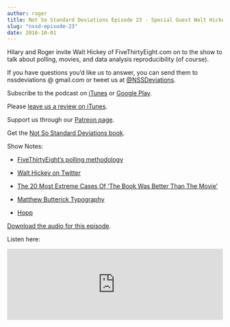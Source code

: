 ```yaml
---
author: roger
title: Not So Standard Deviations Episode 23 - Special Guest Walt Hickey
slug: "nssd-episode-23"
date: 2016-10-01
---
```


Hilary and Roger invite Walt Hickey of FiveThirtyEight.com on to the show to talk about polling, movies, and data analysis reproducibility (of course).

If you have questions you’d like us to answer, you can send them to
nssdeviations @ gmail.com or tweet us at [@NSSDeviations](https://twitter.com/nssdeviations).

Subscribe to the podcast on [iTunes](https://itunes.apple.com/us/podcast/not-so-standard-deviations/id1040614570) or  [Google Play](https://play.google.com/music/listen?u=0#/ps/Izfnbx6tlruojkfrvhjfdj3nmna).

Please [leave us a review on iTunes](https://itunes.apple.com/us/podcast/not-so-standard-deviations/id1040614570).

Support us through our [Patreon page](https://www.patreon.com/NSSDeviations?ty=h).

Get the [Not So Standard Deviations book](https://leanpub.com/conversationsondatascience/).

Show Notes:

* [FiveThirtyEight’s polling methodology](http://fivethirtyeight.com/features/a-users-guide-to-fivethirtyeights-2016-general-election-forecast/)

* [Walt Hickey on Twitter](https://twitter.com/walthickey)

* [The 20 Most Extreme Cases Of ‘The Book Was Better Than The Movie’](http://fivethirtyeight.com/features/the-20-most-extreme-cases-of-the-book-was-better-than-the-movie/)

* [Matthew Butterick Typography](http://practicaltypography.com)

* [Hopp](http://www.hoppstudios.com)


[Download the audio for this episode](https://soundcloud.com/nssd-podcast/episode-23-special-guest-walt-hickey).

Listen here:

<iframe width="100%" height="166" scrolling="no" frameborder="no" src="https://w.soundcloud.com/player/?url=https%3A//api.soundcloud.com/tracks/285159790&amp;color=ff5500&amp;auto_play=false&amp;hide_related=false&amp;show_comments=true&amp;show_user=true&amp;show_reposts=false"></iframe>
